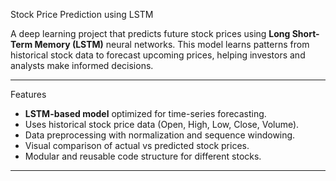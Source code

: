 Stock Price Prediction using LSTM

A deep learning project that predicts future stock prices using **Long Short-Term Memory (LSTM)** neural networks. This model learns patterns from historical stock data to forecast upcoming prices, helping investors and analysts make informed decisions.

---

Features
- **LSTM-based model** optimized for time-series forecasting.
- Uses historical stock price data (Open, High, Low, Close, Volume).
- Data preprocessing with normalization and sequence windowing.
- Visual comparison of actual vs predicted stock prices.
- Modular and reusable code structure for different stocks.

---
